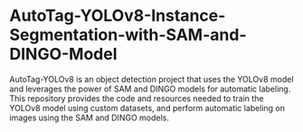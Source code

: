 # AutoTag-YOLOv8-Instance-Segmentation-with-SAM-and-DINGO-Model
AutoTag-YOLOv8 is an object detection project that uses the YOLOv8 model and leverages the power of SAM and DINGO models for automatic labeling. This repository provides the code and resources needed to train the YOLOv8 model using custom datasets, and perform automatic labeling on images using the SAM and DINGO models. 
